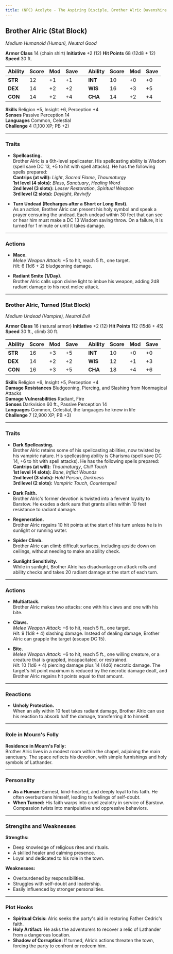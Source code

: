 ```yaml
---
title: (NPC) Acolyte - The Aspiring Disciple, Brother Alric Davenshire
---
```



## **Brother Alric (Stat Block)**

*Medium Humanoid (Human), Neutral Good*

**Armor Class** 14 (chain shirt)                                       **Initiative** +2 (12)
**Hit Points** 68 (12d8 + 12)  
**Speed** 30 ft.

| Ability | Score | Mod | Save |     | Ability | Score | Mod | Save |
| ------- | ----- | --- | ---- | --- | ------- | ----- | --- | ---- |
| **STR** | 12    | +1  | +1   |     | **INT** | 10    | +0  | +0   |
| **DEX** | 14    | +2  | +2   |     | **WIS** | 16    | +3  | +5   |
| **CON** | 14    | +2  | +4   |     | **CHA** | 14    | +2  | +4   |

**Skills** Religion +5, Insight +6, Perception +4  
**Senses** Passive Perception 14  
**Languages** Common, Celestial  
**Challenge** 4 (1,100 XP; PB +2)

---

### **Traits**

- **Spellcasting.**  
  Brother Alric is a 6th-level spellcaster. His spellcasting ability is Wisdom (spell save DC 13, +5 to hit with spell attacks). He has the following spells prepared:  
  **Cantrips (at will):** *Light*, *Sacred Flame*, *Thaumaturgy*  
  **1st level (4 slots):** *Bless*, *Sanctuary*, *Healing Word*  
  **2nd level (3 slots):** *Lesser Restoration*, *Spiritual Weapon*  
  **3rd level (2 slots):** *Daylight*, *Revivify*

- **Turn Undead (Recharges after a Short or Long Rest).**  
  As an action, Brother Alric can present his holy symbol and speak a prayer censuring the undead. Each undead within 30 feet that can see or hear him must make a DC 13 Wisdom saving throw. On a failure, it is turned for 1 minute or until it takes damage.

---

### **Actions**

- **Mace.**  
  *Melee Weapon Attack:* +5 to hit, reach 5 ft., one target.  
  *Hit:* 6 (1d6 + 2) bludgeoning damage.

- **Radiant Smite (1/Day).**  
  Brother Alric calls upon divine light to imbue his weapon, adding 2d8 radiant damage to his next melee attack.

---

### **Brother Alric, Turned (Stat Block)**

*Medium Undead (Vampire), Neutral Evil*

**Armor Class** 16 (natural armor)                                  **Initiative** +2 (12)
**Hit Points** 112 (15d8 + 45)  
**Speed** 30 ft., climb 30 ft.

| Ability | Score | Mod | Save |     | Ability | Score | Mod | Save |
| ------- | ----- | --- | ---- | --- | ------- | ----- | --- | ---- |
| **STR** | 16    | +3  | +5   |     | **INT** | 10    | +0  | +0   |
| **DEX** | 14    | +2  | +2   |     | **WIS** | 12    | +1  | +3   |
| **CON** | 16    | +3  | +5   |     | **CHA** | 18    | +4  | +6   |

**Skills** Religion +6, Insight +5, Perception +4  
**Damage Resistances** Bludgeoning, Piercing, and Slashing from Nonmagical Attacks  
**Damage Vulnerabilities** Radiant, Fire  
**Senses** Darkvision 60 ft., Passive Perception 14  
**Languages** Common, Celestial, the languages he knew in life  
**Challenge** 7 (2,900 XP; PB +3)

---

### **Traits**

- **Dark Spellcasting.**  
  Brother Alric retains some of his spellcasting abilities, now twisted by his vampiric nature. His spellcasting ability is Charisma (spell save DC 14, +6 to hit with spell attacks). He has the following spells prepared:  
  **Cantrips (at will):** *Thaumaturgy*, *Chill Touch*  
  **1st level (4 slots):** *Bane*, *Inflict Wounds*  
  **2nd level (3 slots):** *Hold Person*, *Darkness*  
  **3rd level (2 slots):** *Vampiric Touch*, *Counterspell*

- **Dark Faith.**  
  Brother Alric's former devotion is twisted into a fervent loyalty to Barstow. He exudes a dark aura that grants allies within 10 feet resistance to radiant damage.

- **Regeneration.**  
  Brother Alric regains 10 hit points at the start of his turn unless he is in sunlight or running water.

- **Spider Climb.**  
  Brother Alric can climb difficult surfaces, including upside down on ceilings, without needing to make an ability check.

- **Sunlight Sensitivity.**  
  While in sunlight, Brother Alric has disadvantage on attack rolls and ability checks and takes 20 radiant damage at the start of each turn.

---

### **Actions**

- **Multiattack.**  
  Brother Alric makes two attacks: one with his claws and one with his bite.

- **Claws.**  
  *Melee Weapon Attack:* +6 to hit, reach 5 ft., one target.  
  *Hit:* 9 (1d8 + 4) slashing damage. Instead of dealing damage, Brother Alric can grapple the target (escape DC 15).

- **Bite.**  
  *Melee Weapon Attack:* +6 to hit, reach 5 ft., one willing creature, or a creature that is grappled, incapacitated, or restrained.  
  *Hit:* 10 (1d6 + 4) piercing damage plus 14 (4d6) necrotic damage. The target's hit point maximum is reduced by the necrotic damage dealt, and Brother Alric regains hit points equal to that amount.

---

### **Reactions**

- **Unholy Protection.**  
  When an ally within 10 feet takes radiant damage, Brother Alric can use his reaction to absorb half the damage, transferring it to himself.

---

### **Role in Mourn's Folly**

**Residence in Mourn's Folly:**  
Brother Alric lives in a modest room within the chapel, adjoining the main sanctuary. The space reflects his devotion, with simple furnishings and holy symbols of Lathander.

---

### **Personality**

- **As a Human:** Earnest, kind-hearted, and deeply loyal to his faith. He often overburdens himself, leading to feelings of self-doubt.  
- **When Turned:** His faith warps into cruel zealotry in service of Barstow. Compassion twists into manipulative and oppressive behaviors.

---

### **Strengths and Weaknesses**

**Strengths:**  
- Deep knowledge of religious rites and rituals.  
- A skilled healer and calming presence.  
- Loyal and dedicated to his role in the town.

**Weaknesses:**  
- Overburdened by responsibilities.  
- Struggles with self-doubt and leadership.  
- Easily influenced by stronger personalities.

---

### **Plot Hooks**

- **Spiritual Crisis:** Alric seeks the party's aid in restoring Father Cedric's faith.  
- **Holy Artifact:** He asks the adventurers to recover a relic of Lathander from a dangerous location.  
- **Shadow of Corruption:** If turned, Alric’s actions threaten the town, forcing the party to confront or redeem him.
